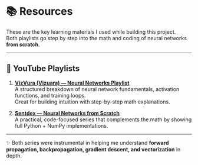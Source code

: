 # 📚 Resources

These are the key learning materials I used while building this project.  
Both playlists go step by step into the math and coding of neural networks **from scratch**.

---

## 🎥 YouTube Playlists

1. **[VizVura (Vizuara) — Neural Networks Playlist](https://www.youtube.com/playlist?list=PLPTV0NXA_ZSj6tNyn_UadmUeU3Q3oR-hu)**  
   A structured breakdown of neural network fundamentals, activation functions, and training loops.  
   Great for building intuition with step-by-step math explanations.

2. **[Sentdex — Neural Networks from Scratch](https://www.youtube.com/playlist?list=PLQVvvaa0QuDcjD5BAw2DxE6OF2tius3V3)**  
   A practical, code-focused series that complements the math by showing full Python + NumPy implementations.  

---

✨ Both series were instrumental in helping me understand **forward propagation, backpropagation, gradient descent, and vectorization** in depth.
